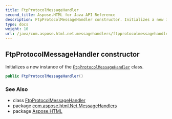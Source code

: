 ```yaml
---
title: FtpProtocolMessageHandler
second_title: Aspose.HTML for Java API Reference
description: FtpProtocolMessageHandler constructor. Initializes a new instance of the FtpProtocolMessageHandler class
type: docs
weight: 10
url: /java/com.aspose.html.net.messagehandlers/ftpprotocolmessagehandler/ftpprotocolmessagehandler/
---
```

## FtpProtocolMessageHandler constructor

Initializes a new instance of the [`FtpProtocolMessageHandler`](../) class.

```java
public FtpProtocolMessageHandler()
```

### See Also

* class [FtpProtocolMessageHandler](../)
* package [com.aspose.html.Net.MessageHandlers](../../ftpprotocolmessagehandler/)
* package [Aspose.HTML](../../../)
